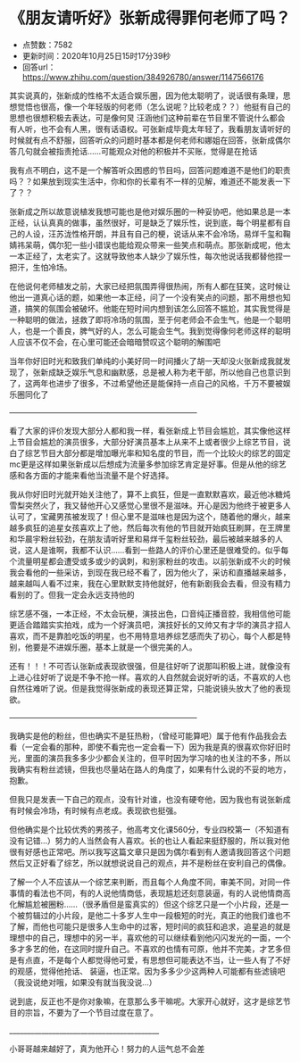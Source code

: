 # 《朋友请听好》张新成得罪何老师了吗？
- 点赞数：7582
- 更新时间：2020年10月25日15时17分39秒
- 回答url：https://www.zhihu.com/question/384926780/answer/1147566176
<body>
 <p data-pid="YteYuZxy">其实说真的，张新成的性格不太适合娱乐圈，因为他太聪明了，说话很有条理，思想觉悟也很高，像一个年轻版的何老师（怎么说呢？比较老成？？）他挺有自己的思想也很想积极去表达，可是像何炅 汪涵他们这种前辈在节目里不管说什么都会有人听，也不会有人黑，很有话语权。可张新成毕竟太年轻了，我看朋友请听好的时候就有点不舒服，回答听众的问题时基本都是何老师和娜姐在回答，张新成偶尔答几句就会被指责抢话……可能观众对他的积极并不买账，觉得是在抢话</p>
 <p data-pid="NAH6RG8A">我有点不明白，这不是一个解答听众困惑的节目吗，回答问题难道不是他们的职责吗？？如果放到现实生活中，你和你的长辈有不一样的见解，难道还不能发表一下了？？</p>
 <p data-pid="AisO1Qug">张新成之所以故意说植发我想可能也是他对娱乐圈的一种妥协吧，他如果总是一本正经，认认真真的做事，虽然很好，可是缺乏了娱乐性，说到底，每个明星都有自己的人设，汪苏泷性格开朗，并且有自己的梗，说话从来不会冷场，易烊千玺和鞠婧祎呆萌，偶尔犯一些小错误也能给观众带来一些笑点和萌点。那张新成呢，他太一本正经了，太老实了。这就导致他本人缺少了娱乐性，每次他说话我都替他捏一把汗，生怕冷场。</p>
 <p data-pid="udofY0ar">在他说何老师植发之前，大家已经把氛围弄得很热闹，所有人都在狂笑，这时候让他出一道真心话的题，如果他一本正经，问了一个没有笑点的问题，那不用想也知道，搞笑的氛围会被破坏。他能在短时间内想到该怎么回答不尴尬，其实我觉得是一种聪明的做法，拯救了即将冷场的氛围，至于何老师会不会生气，他是一个聪明人，也是一个善良，脾气好的人，怎么可能会生气。我到觉得像何老师这样的聪明人应该不仅不会，在心里可能还会暗暗赞叹这个聪明的解围吧</p>
 <p data-pid="uMQF3Txh">当年你好旧时光和致我们单纯的小美好同一时间播火了胡一天却没火张新成我就发现了，张新成缺乏娱乐气息和幽默感，总是被人称为老干部，所以他自己也意识到了，这两年也进步了很多，不过希望他还是能保持一点自己的风格，千万不要被娱乐圈同化了</p>
 <p data-pid="Y850_i1H">————————————————————————</p>
 <p data-pid="Y0r3ZK_2">看了大家的评价发现大部分人都和我一样，看张新成上节目会尴尬，其实像他这样上节目会尴尬的演员很多，大部分好演员基本上从来不上或者很少上综艺节目，说白了综艺节目大部分都是增加曝光率和知名度的节目，而一个比较火的综艺的固定mc更是这样如果张新成以后想成为流量多参加综艺肯定是好事。但是从他的综艺感和各方面的才能来看他当流量不是个好选择。</p>
 <p data-pid="S4I8ESU4">我从你好旧时光就开始关注他了，算不上疯狂，但是一直默默喜欢，最近他冰糖炖雪梨突然火了，我又替他开心又感觉心里很不是滋味。开心是因为他终于被更多人认可了，宝藏男孩被发现了！但心里不是滋味也是因为这个，随着他的爆火，越来越多疯狂的追星女孩喜欢上了他，然后每次有他的节目就开始疯狂刷屏，在王牌里和华晨宇粉丝较劲，在朋友请听好里和易烊千玺粉丝较劲，最后被越来越多的人说，这人是谁啊，我都不认识……看到一些路人的评价心里还是很难受的。似乎每个流量明星都会遭受或多或少的讽刺，和别家粉丝的攻击。以前张新成不火的时候我会看他的一些采访，到现在我已经不看了，因为他火了，采访和直播越来越多，越来越叫人看不过来，我在心里默默支持他就好，他有新剧我会去看，但没有精力看别的了。但我一定会永远支持他的</p>
 <p data-pid="j80svTif">综艺感不强，一本正经，不太会玩梗，演技出色，口音纯正播音腔，我相信他可能更适合踏踏实实拍戏，成为一个好演员吧，演技好长的又帅又有才华的演员才招人喜欢，而不是靠脸吃饭的明星，也不用特意培养综艺感而失了初心，每个人都是特别，他要是不进娱乐圈，基本上就是一个很完美的人。</p>
 <p data-pid="E6cGGOL8">还有！！！不可否认张新成表现欲很强，但是往好听了说那叫积极上进，就像没有上进心往好听了说是不争不抢一样。喜欢的人自然就会说好听的话，不喜欢的人也自然往难听了说。但是我觉得张新成的表现还算正常，只能说镜头放大了他的表现欲。</p>
 <p data-pid="lyWOyY7A">————————————————————————</p>
 <p data-pid="PrwKzCao">我确实是他的粉丝，但也确实不是狂热粉，（曾经可能算吧）属于他有作品我会去看（一定会看的那种，即使不看完也一定会看一下）因为我是真的很喜欢你好旧时光，里面的演员我多多少少都会关注的，但平时因为学习啥的也关注的不多，所以我确实有粉丝滤镜，但我也尽量站在路人的角度了，如果有什么说的不妥的地方，抱歉。</p>
 <p data-pid="ttipPooZ">但我只是发表一下自己的观点，没有针对谁，也没有硬夸他，因为我也有说张新成有时候会冷场，有时候有点老成。表现欲也挺强。</p>
 <p data-pid="NFxHgnE8">但他确实是个比较优秀的男孩子，他高考文化课560分，专业四校第一（不知道有没有记错…）努力的人当然会有人喜欢。长的也让人看起来挺舒服的，所以我对他很有好感也正常吧。所以我写这篇文章只是因为偶尔看到有人邀请我回答这个问题然后又正好看了综艺，所以就想说说自己的观点，并不是粉丝在安利自己的偶像。</p>
 <p data-pid="AZR66dVe">了解一个人不应该从一个综艺来判断，而且每个人角度不同，审美不同，对同一件事情的看法也不同，有的人说他情商低，表现尴尬还刻意装逼，有的人说他情商高化解尴尬被圈粉……（很矛盾但是蛮真实的）但这个综艺只是一个小片段，还是一个被剪辑过的小片段，是他二十多岁人生中一段极短的时光，真正的他我们谁也不了解，而他也可能只是很多人生命中的过客，短时间的疯狂和追求，追星追的就是理想中的自己，理想中的另一半，喜欢他的可以继续看到他闪闪发光的一面，一个多才多艺的他，在这同时提升自己。不喜欢的也情有可原，他并不完美，才艺多但是有点直，不是每个人都觉得他可爱，有思想但可能表达不当，让一些人有了不好的观感，觉得他抢话、 装逼，也正常。因为多多少少这两种人可能都有些滤镜吧（我没说绝对哦，如果没有就当我没说…）</p>
 <p data-pid="f8VS1vJY">说到底，反正也不是你对象嘛，在意那么多干嘛呢。大家开心就好，这才是综艺节目的宗旨，不要为了一个节目过度在意了。</p>
 <p data-pid="ipCgKfQv">__________________________________________</p>
 <p data-pid="WcEnowA9">小哥哥越来越好了，真为他开心！努力的人运气总不会差</p>
</body>